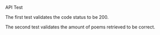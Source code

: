 API Test

The first test validates the code status to be 200.

The second test validates the amount of poems retrieved to be correct.